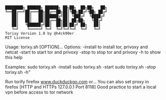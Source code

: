 <code>
████████╗ ██████╗ ██████╗ ██╗██╗  ██╗██╗   ██╗
╚══██╔══╝██╔═══██╗██╔══██╗██║╚██╗██╔╝╚██╗ ██╔╝
   ██║   ██║   ██║██████╔╝██║ ╚███╔╝  ╚████╔╝ 
   ██║   ██║   ██║██╔══██╗██║ ██╔██╗   ╚██╔╝  
   ██║   ╚██████╔╝██║  ██║██║██╔╝ ██╗   ██║   
   ╚═╝    ╚═════╝ ╚═╝  ╚═╝╚═╝╚═╝  ╚═╝   ╚═╝   
Torixy Version 1.0 by @h4ck90er
MIT License                              
</code>





Usage: torixy.sh [OPTION]...
Options:
  -install to	install tor, privoxy and netcat
  -start to start tor and privoxy
  -stop to stop tor and privoxy
  -h to show this help

Examples:
  sudo torixy.sh -install
  sudo torixy.sh -start
  sudo torixy.sh -stop
  torixy.sh -h"

Run torify firefox www.duckduckgo.com or...
You can also set proxy in firefox [HTTP and HTTPs 127.0.0.1 Port 8118]
Good practice to start a local vpn before access to tor network
